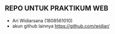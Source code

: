 ## REPO UNTUK PRAKTIKUM WEB

- Ari Widiarsana (1808561010)
- akun github lainnya https://github.com/widiar/
